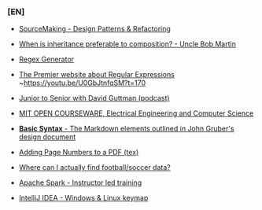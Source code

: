 ### [EN]
- [SourceMaking - Design Patterns & Refactoring](https://sourcemaking.com/)
- [When is inheritance preferable to composition? - Uncle Bob Martin](https://twitter.com/unclebobmartin/status/1308029540871045120)
  
- [Regex Generator](https://regex.help/)
- [The Premier website about Regular Expressions](https://www.regular-expressions.info/) ~https://youtu.be/U0GbJtnfqSM?t=170  
  
- [Junior to Senior with David Guttman (podcast)](https://juniortosenior.io/)

- [MIT OPEN COURSEWARE, Electrical Engineering and Computer Science](https://ocw.mit.edu/courses/electrical-engineering-and-computer-science/)

- [**Basic Syntax** -
The Markdown elements outlined in John Gruber's design document](https://www.markdownguide.org/basic-syntax/)

- [Adding Page Numbers to a PDF (tex)](https://forums.linuxmint.com/viewtopic.php?p=1201936#p1201936)

- [Where can I actually find football/soccer data?](https://github.com/jokecamp/jokecamp.com/blob/master/_posts/2014-03-08-guide-to-football-and-soccer-data-and-apis.markdown)

- [Apache Spark - Instructor led training](https://academy.databricks.com/instructor-led-training/DB095)

- [IntelliJ IDEA - Windows & Linux keymap](https://resources.jetbrains.com/storage/products/intellij-idea/docs/IntelliJIDEA_ReferenceCard.pdf)